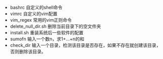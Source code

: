 - bashrc	自定义的shell命令
- vimrc		自定义的vim配置
- vim_regex		常用的vim正则命令
- delete_null_dir.sh 删除当前目录下的空文件夹
- install.sh	重装系统后一些软件的配置
- sumofn	输入一个数n，求1+...+n的和
- check_dir 输入一个目录，检测该目录是否存在，如果不存在就创建该目录，否则删除该目录。

